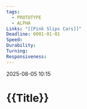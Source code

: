 ```yaml
---
tags:
  - PROTOTYPE
  - ALPHA
Links: "[[Pink Slips Cars]]"
Deadline: 0001-01-01
Speed:
Durability:
Turning:
Responsiveness:
---
```

2025-08-05 10:15
# {{Title}}




